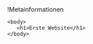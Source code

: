 
<!DOCTYPE html>
<html>
    <head>
        !Metainformationen
    </head>

    <body>
       <h1>Erste Website</h1> 
    </body>
</html>
